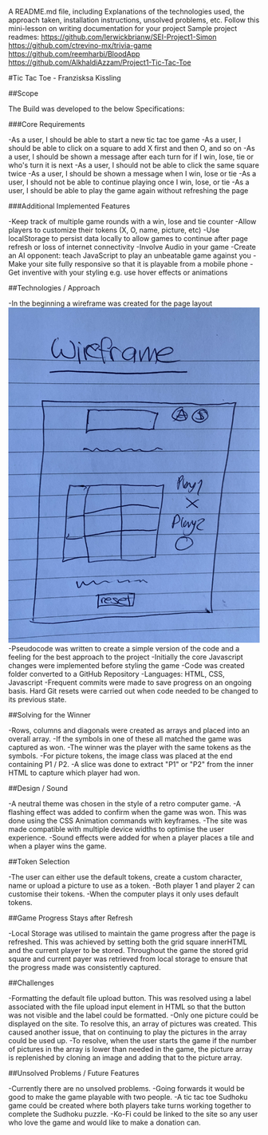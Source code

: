 A README.md file, including
Explanations of the technologies used, the approach taken, installation instructions, unsolved problems, etc.
Follow this mini-lesson on writing documentation for your project
Sample project readmes:
https://github.com/lerwickbrianw/SEI-Project1-Simon
https://github.com/ctrevino-mx/trivia-game
https://github.com/reemharbi/BloodApp
https://github.com/AlkhaldiAzzam/Project1-Tic-Tac-Toe

#Tic Tac Toe - Franzisksa Kissling

##Scope

The Build was developed to the below Specifications: 

###Core Requirements

-As a user, I should be able to start a new tic tac toe game
-As a user, I should be able to click on a square to add X first and then O, and so on
-As a user, I should be shown a message after each turn for if I win, lose, tie or who's turn it is next
-As a user, I should not be able to click the same square twice
-As a user, I should be shown a message when I win, lose or tie
-As a user, I should not be able to continue playing once I win, lose, or tie
-As a user, I should be able to play the game again without refreshing the page

###Additional Implemented Features

-Keep track of multiple game rounds with a win, lose and tie counter
-Allow players to customize their tokens (X, O, name, picture, etc)
-Use localStorage to persist data locally to allow games to continue after page refresh or loss of internet connectivity
-Involve Audio in your game
-Create an AI opponent: teach JavaScript to play an unbeatable game against you
-Make your site fully responsive so that it is playable from a mobile phone
-Get inventive with your styling e.g. use hover effects or animations

##Technologies / Approach

-In the beginning a wireframe was created for the page layout
![Wireframe](WireFrame.jpg "Wireframe")
-Pseudocode was written to create a simple version of the code and a feeling for the best approach to the project
-Initially the core Javascript changes were implemented before styling the game
-Code was created folder converted to a GitHub Repository
-Languages: HTML, CSS, Javascript
-Frequent commits were made to save progress on an ongoing basis. Hard Git resets were carried out when code needed to be changed to its previous state.

##Solving for the Winner

-Rows, columns and diagonals were created as arrays and placed into an overall array. 
-If the symbols in one of these all matched the game was captured as won. 
-The winner was the player with the same tokens as the symbols. 
-For picture tokens, the image class was placed at the end containing P1 / P2. 
-A slice was done to extract "P1" or "P2" from the inner HTML to capture which player had won. 

##Design / Sound

-A neutral theme was chosen in the style of a retro computer game. 
-A flashing effect was added to confirm when the game was won. This was done using the CSS Animation commands with keyframes.
-The site was made compatible with multiple device widths to optimise the user experience. 
-Sound effects were added for when a player places a tile and when a player wins the game. 

##Token Selection

-The user can either use the default tokens, create a custom character, name or upload a picture to use as a token. 
-Both player 1 and player 2 can customise their tokens. 
-When the computer plays it only uses default tokens. 

##Game Progress Stays after Refresh

-Local Storage was utilised to maintain the game progress after the page is refreshed. This was achieved by setting both the grid square innerHTML and the current player to be stored. Throughout the game the stored grid square and current payer was retrieved from local storage to ensure that the progress made was consistently captured. 

##Challenges

-Formatting the default file upload button. This was resolved using a label associated with the file upload input element in HTML so that the button was not visible and the label could be formatted. 
-Only one picture could be displayed on the site. To resolve this, an array of pictures was created. This caused another issue, that on continuing to play the pictures in the array could be used up. 
-To resolve, when the user starts the game if the number of pictures in the array is lower than needed in the game, the picture array is replenished by cloning an image and adding that to the picture array. 

##Unsolved Problems / Future Features

-Currently there are no unsolved problems. 
-Going forwards it would be good to make the game playable with two people. 
-A tic tac toe Sudhoku game could be created where both players take turns working together to complete the Sudhoku puzzle. 
-Ko-Fi could be linked to the site so any user who love the game and would like to make a donation can. 



